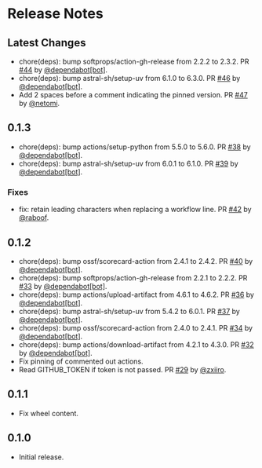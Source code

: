 # Release Notes

## Latest Changes

* chore(deps): bump softprops/action-gh-release from 2.2.2 to 2.3.2. PR [#44](https://github.com/eclipse-csi/octopin/pull/44) by [@dependabot[bot]](https://github.com/apps/dependabot).
* chore(deps): bump astral-sh/setup-uv from 6.1.0 to 6.3.0. PR [#46](https://github.com/eclipse-csi/octopin/pull/46) by [@dependabot[bot]](https://github.com/apps/dependabot).
* Add 2 spaces before a comment indicating the pinned version. PR [#47](https://github.com/eclipse-csi/octopin/pull/47) by [@netomi](https://github.com/netomi).

## 0.1.3

* chore(deps): bump actions/setup-python from 5.5.0 to 5.6.0. PR [#38](https://github.com/eclipse-csi/octopin/pull/38) by [@dependabot[bot]](https://github.com/apps/dependabot).
* chore(deps): bump astral-sh/setup-uv from 6.0.1 to 6.1.0. PR [#39](https://github.com/eclipse-csi/octopin/pull/39) by [@dependabot[bot]](https://github.com/apps/dependabot).

### Fixes

* fix: retain leading characters when replacing a workflow line. PR [#42](https://github.com/eclipse-csi/octopin/pull/42) by [@raboof](https://github.com/raboof).

## 0.1.2

* chore(deps): bump ossf/scorecard-action from 2.4.1 to 2.4.2. PR [#40](https://github.com/eclipse-csi/octopin/pull/40) by [@dependabot[bot]](https://github.com/apps/dependabot).
* chore(deps): bump softprops/action-gh-release from 2.2.1 to 2.2.2. PR [#33](https://github.com/eclipse-csi/octopin/pull/33) by [@dependabot[bot]](https://github.com/apps/dependabot).
* chore(deps): bump actions/upload-artifact from 4.6.1 to 4.6.2. PR [#36](https://github.com/eclipse-csi/octopin/pull/36) by [@dependabot[bot]](https://github.com/apps/dependabot).
* chore(deps): bump astral-sh/setup-uv from 5.4.2 to 6.0.1. PR [#37](https://github.com/eclipse-csi/octopin/pull/37) by [@dependabot[bot]](https://github.com/apps/dependabot).
* chore(deps): bump ossf/scorecard-action from 2.4.0 to 2.4.1. PR [#34](https://github.com/eclipse-csi/octopin/pull/34) by [@dependabot[bot]](https://github.com/apps/dependabot).
* chore(deps): bump actions/download-artifact from 4.2.1 to 4.3.0. PR [#32](https://github.com/eclipse-csi/octopin/pull/32) by [@dependabot[bot]](https://github.com/apps/dependabot).
* Fix pinning of commented out actions.
* Read GITHUB_TOKEN if token is not passed. PR [#29](https://github.com/eclipse-csi/octopin/pull/29) by [@zxiiro](https://github.com/zxiiro).

## 0.1.1

* Fix wheel content.

## 0.1.0

* Initial release.
